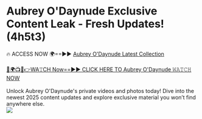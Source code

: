 # Aubrey O'Daynude Exclusive Content Leak - Fresh Updates! (4h5t3)

🔥 ACCESS NOW 🌍==►► <a href="https://tinyurl.com/yc657z5k" rel="nofollow">Aubrey O'Daynude Latest Collection</a>
<br><br>
[🔴🌍📺📱👉WA𝚃CH Now==►► CLICK HERE TO Aubrey O'Daynude 𝚆𝙰𝚃𝙲𝙷 NOW](https://tinyurl.com/yc657z5k)
<br><br>
Unlock Aubrey O'Daynude's private videos and photos today! Dive into the newest 2025 content updates and explore exclusive material you won’t find anywhere else.
<br>
<a href="https://tinyurl.com/yc657z5k" rel="nofollow" data-target="animated-image.originalLink"><img src="https://camo.githubusercontent.com/8a4f000d20f83aca3bf7ec5f350d767afa0574a8a352519fd8cfa583a6f93a33/68747470733a2f2f692e696d6775722e636f6d2f644a486b345a712e676966" data-canonical-src="https://i.imgur.com/dJHk4Zq.gif" style="max-width: 100%; display: inline-block;" data-target="animated-image.originalImage"></a>
<br>
